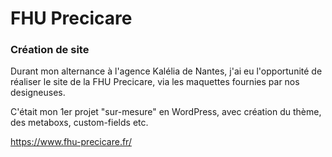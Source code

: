 # FHU Precicare
### Création de site
Durant mon alternance à l'agence Kalélia de Nantes, j'ai eu l'opportunité de réaliser le site de la FHU Precicare, via les maquettes fournies par nos designeuses. 

C'était mon 1er projet "sur-mesure" en WordPress, avec création du thème, des metaboxs, custom-fields etc.

https://www.fhu-precicare.fr/
